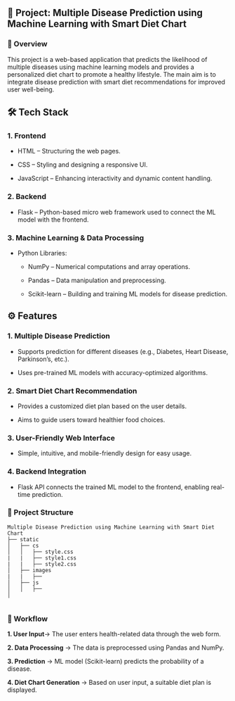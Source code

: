 <h2>📌 Project: Multiple Disease Prediction using Machine Learning with Smart Diet Chart</h2>
<h3>🔹 Overview</h3>
<p> This project is a web-based application that predicts the likelihood of multiple diseases using machine learning models and provides a personalized diet chart to promote a healthy lifestyle. The main aim is to integrate disease prediction with smart diet recommendations for improved user well-being.</p>

## 🛠 Tech Stack
### 1. Frontend
- HTML – Structuring the web pages.

- CSS – Styling and designing a responsive UI.

- JavaScript – Enhancing interactivity and dynamic content handling.

### 2. Backend

- Flask – Python-based micro web framework used to connect the ML model with the frontend.

### 3. Machine Learning & Data Processing

- Python Libraries:

  - NumPy – Numerical computations and array operations.

  - Pandas – Data manipulation and preprocessing.

  - Scikit-learn – Building and training ML models for disease prediction.

## ⚙️ Features
### 1. Multiple Disease Prediction

   - Supports prediction for different diseases (e.g., Diabetes, Heart Disease, Parkinson’s, etc.).

   - Uses pre-trained ML models with accuracy-optimized algorithms.

### 2. Smart Diet Chart Recommendation

  - Provides a customized diet plan based on the user details.

  - Aims to guide users toward healthier food choices.

### 3. User-Friendly Web Interface

  - Simple, intuitive, and mobile-friendly design for easy usage.

### 4. Backend Integration

  - Flask API connects the trained ML model to the frontend, enabling real-time prediction.
### 📂 Project Structure
```
Multiple Disease Prediction using Machine Learning with Smart Diet Chart 
├── static    
│   ├── cs
│   │   ├── style.css
|   |   ├── style1.css
|   |   ├── style2.css
│   ├── images
|   |   ├──
│   ├── js
│   │   ├── 
│   


```

### 📂 Workflow
  **1. User Input**→ The user enters health-related data through the web form.

  **2. Data Processing** → The data is preprocessed using Pandas and NumPy.

   **3. Prediction** → ML model (Scikit-learn) predicts the probability of a disease.

   **4. Diet Chart Generation** → Based on user input, a suitable diet plan is displayed.


